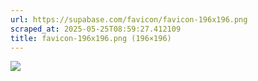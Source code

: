 ```yaml
---
url: https://supabase.com/favicon/favicon-196x196.png
scraped_at: 2025-05-25T08:59:27.412109
title: favicon-196x196.png (196×196)
---
```


![](https://supabase.com/favicon/favicon-196x196.png)

